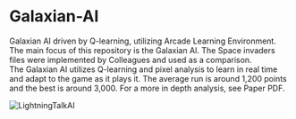 # Galaxian-AI
Galaxian AI driven by Q-learning, utilizing Arcade Learning Environment. The main focus of this repository is the Galaxian AI. The Space invaders files were implemented by Colleagues and used as a comparison.
<br>
The Galaxian AI utilizes Q-learning and pixel analysis to learn in real time and adapt to the game as it plays it. The average run 
is around 1,200 points and the best is around 3,000. For a more in depth analysis, see Paper PDF.




![LightningTalkAI](https://user-images.githubusercontent.com/66333267/189181934-12f6da28-b7a7-4d89-ba32-27ea6b1a8f01.gif)
